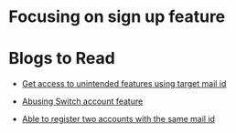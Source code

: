 # Focusing on sign up feature

# Blogs to Read

- [ Get access to unintended features using target mail id ](https://medium.com/techiepedia/how-i-got-a-free-delivery-by-signing-up-with-company-com-bug-bounty-write-up-d4b1b998f51d)

- [ Abusing Switch account feature ](https://blog.securitybreached.org/2020/01/22/user-account-takeover-via-signup-feature-bug-bounty-poc/)

- [ Able to register two accounts with the same mail id ](https://medium.com/techiepedia/p5-to-p1-intresting-account-takeover-6e59b879494b)
